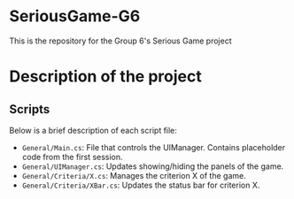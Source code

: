 # SeriousGame-G6

This is the repository for the Group 6's Serious Game project

# Description of the project
## Scripts
Below is a brief description of each script file:

- `General/Main.cs`: File that controls the UIManager. Contains placeholder code from the first session.
- `General/UIManager.cs`: Updates showing/hiding the panels of the game.
- `General/Criteria/X.cs`: Manages the criterion X of the game.
- `General/Criteria/XBar.cs`: Updates the status bar for criterion X.
  

